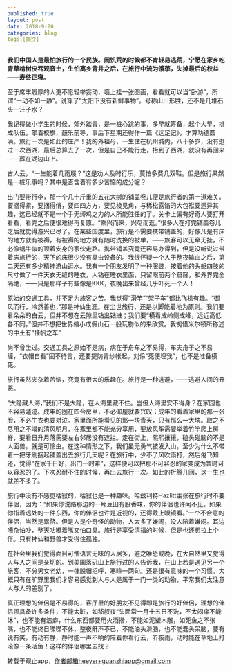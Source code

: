 ```yaml
---
published: true
layout: post
date: 2018-9-20
categories: blog
tags:[摘抄]
---
```


**我们中国人是最怕旅行的一个民族。闹饥荒的时候都不肯轻易逃荒，宁愿在家乡吃青草啃树皮吞观音土，生怕离乡背井之后，在旅行中流为饿莩，失掉最后的权益——寿终正寝。**

至于席丰履厚的人更不愿轻举妄动，墙上挂一张图画，看看就可以当“卧游”，所谓“一动不如一静”。说穿了“太阳下没有新鲜事物”。号称山川形胜，还不是几堆石头一汪子水？

我记得做小学生的时候，郊外踏青，是一桩心跳的事，多早就筹备，起个大早，排成队伍，擎着校旗，鼓乐前导，事后下星期还得作一篇《远足记》，才算功德圆满。旅行一次是如此的庄严！我的外祖母，一生住在杭州城内，八十多岁，没有逛过一次西湖，最后总算去了一次，但是自己不能行走，抬到了西湖，就没有再回来——葬在湖边山上。

古人云，“一生能着几雨屐？”这是劝人及时行乐，莫怕多费几双鞋。但是旅行果然是一桩乐事吗？其中是否含着有多少苦恼的成分呢？

出门要带行李，那一个几十斤重的五花大绑的铺盖卷儿便是旅行者的第一道难关。要捆得紧，要捆得俏，要四四方方，要见棱见角，与稀松露馅的大包袱要迥异其趣，这已经就不是一个手无缚鸡之力的人所能胜任的了。关卡上偏有好奇人要打开看看，看完之后便很难得再复原。“乘兴而来，兴尽而返。”很多人在打完铺盖卷儿之后就觉得游兴已尽了。在某些国度里，旅行是不需要携带铺盖的，好像凡是有床的地方就有被褥，有被褥的地方就有随时洗换的被单，——旅客可以无牵无挂，不必像蜗牛似的顶着安身的家伙走路。携带铺盖究竟还容易办得到，但是没听说过带着床旅行的，天下的床很少没有臭虫设备的。我很怀疑一个人于整夜输血之后，第二天还有多少精神游山逛水。我有一个朋友发明了一种服装，按着他的头躯四肢的尺寸做了一件天衣无缝的睡衣，人钻在睡衣里面，只留眼前两个窟窿，和外界完全隔绝，——只是那样子有些像是KKK，夜晚出来曾经几乎吓死一个人！

原始的交通工具，并不足为旅客之苦。我觉得“滑竿”“架子车”都比飞机有趣。“御风而行，冷然善也，”那是神仙生涯。在尘世旅行，还是以脚能着地为原则。我们要看朵朵的白云，但并不想在云隙里钻出钻进；我们要“横看成岭侧成峰，远近高低各不同，”但并不想把世界缩小成假山石一般玩物似的来欣赏。我惋惜米尔顿所称述的中土有“挂帆之车”

尚不曾坐过。交通工具之原始不是病，病在于舟车之不易得，车夫舟子之不易缠，“衣帽自看”固不待言，还要提防青纱帐起。刘伶“死便埋我”，也不是准备横死。

旅行虽然夹杂着苦恼，究竟有很大的乐趣在。旅行是一种逃避，——逃避人间的丑恶。

“大隐藏人海，”我们不是大隐，在人海里藏不住。岂但人海里安不得身？在家园也不容易遁迹。成年的圈在四合房里，不必仰屋就要兴叹；成年的看着家里的那一张脸，不必牛衣也要对泣。家里面所能看见的那一块青天，只有那么一大块。取之不尽用之不竭的清风明月，在家里都不能充分享用，要放风筝需要举着竹竿爬上房脊，要看日升月落需要左右邻居没有遮拦。走在街上，熙熙攘攘，磕头碰脑的不是人面兽，就是可怜虫。在这种情形之下，我们虽无勇气披发入山，至少为什么不带着一把牙刷捆起铺盖出去旅行几天呢？在旅行中，少不了风吹雨打，然后倦飞知还，觉得“在家千日好，出门一时难”，这样便可以把那不可容忍的家变成为暂时可以容忍的了。下次忍耐不住的时候，再出去旅行一次。如此的折腾几回，这一生也就差不多了。

旅行中没有不感觉枯寂的，枯寂也是一种趣味。哈兹利特Hazlitt主张在旅行时不要伴侣，因为：“如果你说路那边的一片豆田有股香味，你的伴侣也许闻不见。如果你指着远处的一件东西，你的伴侣也许是近视的，还得戴上眼镜看。”一个不合意的伴侣，当然是累赘。但是人是个奇怪的动物，人太多了嫌闹，没人陪着嫌闷。耳边嘈杂怕吵，整天咕嘟着嘴又怕口臭。旅行是享受清福的时候，但是也还想拉上个伴。只有神仙和野兽才受得住孤独。

在社会里我们觉得面目可憎语言无味的人居多，避之唯恐或晚，在大自然里又觉得人与人之间是亲切的。到美国落矶山上旅行过的人告诉我，在山上若是遇见另一个旅客，不分男女老幼，一律脱帽招呼，寒暄一两句。还是很有意味的一个习惯。大概只有在旷野里我们才容易感觉到人与人是属于一门一类的动物，平常我们太注意人与人的差别了。

真正理想的伴侣是不易得的，客厅里的好朋友不见得即是旅行的好伴侣，理想的伴侣须具备许多条件，不能太脏，如嵇叔夜“头面常一月十五日不洗，不太闷痒不能沐”，也不能有洁癖，什么东西都要用火酒揩，不能如泥塑木雕，如死鱼之不张嘴，也不能终日喋喋不休，整夜鼾声不已，不能油头滑脑，也不能蠢头呆脑，要有说有笑，有动有静，静时能一声不响的陪着你看行云，听夜雨，动时能在草地上打滚像一条活鱼！这样的伴侣哪里去找？

转载于观止app，作者邮箱heeyer+guanzhiapp@gmail.com
